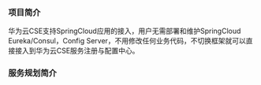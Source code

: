 ### 项目简介

华为云CSE支持SpringCloud应用的接入，用户无需部署和维护SpringCloud Eureka/Consul，Config Server，不用修改任何业务代码，不切换框架就可以直接接入到华为云CSE服务注册与配置中心。

### 服务规划简介
